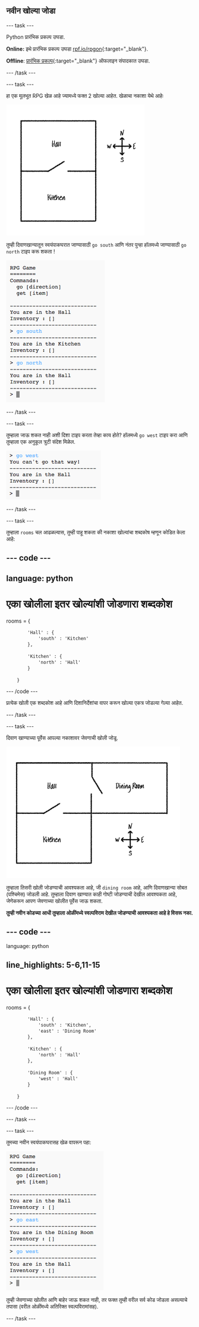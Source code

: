 ## नवीन खोल्या जोडा

\--- task \---

Python प्रारंभिक प्रकल्प उघडा.

**Online:** इथे प्रारंभिक प्रकल्प उघडा [rpf.io/rpgon](http://rpf.io/rpgon){:target="_blank"}.

**Offline**: [प्रारंभिक प्रकल्प](http://rpf.io/p/en/rpg-go){:target="_blank"} ऑफलाइन संपादकात उघडा.

\--- /task \---

\--- task \---

हा एक मूलभूत RPG खेळ आहे ज्यामध्ये फक्त 2 खोल्या आहेत. खेळाचा नकाशा येथे आहेः

![screenshot](images/rpg-map1.png)

तुम्ही दिवाणखान्यातून स्वयंपाकघरात जाण्यासाठी `go south` आणि नंतर पुन्हा हॉलमध्ये जाण्यासाठी `go north` टाइप करू शकता !

![screenshot](images/rpg-controls.png)

\--- /task \---

\--- task \---

तुम्हाला जाऊ शकत नाही अशी दिशा टाइप करता तेव्हा काय होते? हॉलमध्ये `go west` टाइप करा आणि तुम्हाला एक अनुकूल त्रुटी संदेश मिळेल.

![screenshot](images/rpg-error.png)

\--- /task \---

\--- task \---

तुम्हाला `rooms` चल आढळल्यास, तुम्ही पाहू शकता की नकाशा खोल्यांचा शब्दकोष म्हणून कोडित केला आहे:

## \--- code \---

## language: python

# एका खोलीला इतर खोल्यांशी जोडणारा शब्दकोश

rooms = {

            'Hall' : {
                'south' : 'Kitchen'
            },
    
            'Kitchen' : {
                'north' : 'Hall'
            }
    
        }
    

\--- /code \---

प्रत्येक खोली एक शब्दकोश आहे आणि दिशानिर्देशांचा वापर करून खोल्या एकत्र जोडल्या गेल्या आहेत.

\--- /task \---

\--- task \---

दिवाण खाण्याच्या पूर्वेस आपल्या नकाशावर जेवणाची खोली जोडू.

![screenshot](images/rpg-dining.png)

तुम्हाला तिसरी खोली जोडण्याची आवश्यकता आहे, जी `dining room` आहे, आणि दिवाणखान्या सोबत (पश्चिमेस) जोडली आहे. तुम्हाला दिवाण खाण्यात काही गोष्टी जोडण्याची देखील आवश्यकता आहे, जेणेकरून आपण जेवणाच्या खोलीत पूर्वेस जाऊ शकता.

**तुम्ही नवीन कोडच्या आधी तुम्हाला ओळींमध्ये स्वल्पविराम देखील जोडण्याची आवश्यकता आहे हे विसरू नका.**

## \--- code \---

language: python

## line_highlights: 5-6,11-15

# एका खोलीला इतर खोल्यांशी जोडणारा शब्दकोश

rooms = {

            'Hall' : {
                'south' : 'Kitchen',
                'east' : 'Dining Room'
            },
    
            'Kitchen' : {
                'north' : 'Hall'
            },
    
            'Dining Room' : {
                'west' : 'Hall'
            }
    
        }
    

\--- /code \---

\--- /task \---

\--- task \---

तुमच्या नवीन स्वयंपाकघरासह खेळ वापरून पहा:

![screenshot](images/rpg-dining-test.png)

तुम्ही जेवणाच्या खोलीत आणि बाहेर जाऊ शकत नाही, तर फक्त तुम्ही वरील सर्व कोड जोडला असल्याचे तपासा (वरील ओळींमध्ये अतिरिक्त स्वल्पविरामांसह).

\--- /task \---